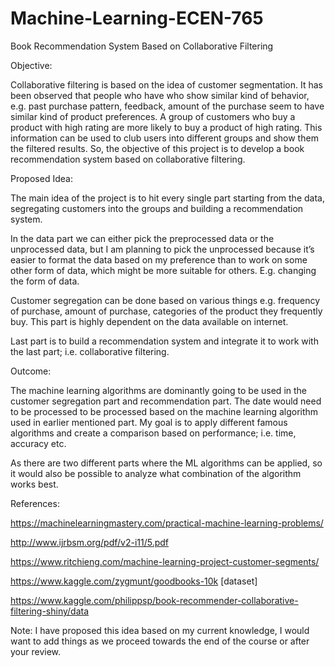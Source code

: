 # Machine-Learning-ECEN-765
Book Recommendation System Based on Collaborative Filtering 

Objective:  

Collaborative filtering is based on the idea of customer segmentation. It has been observed that people who have who show similar kind of behavior, e.g. past purchase pattern, feedback, amount of the purchase seem to have similar kind of product preferences. A group of customers who buy a product with high rating are more likely to buy a product of high rating. This information can be used to club users into different groups and show them the filtered results. So, the objective of this project is to develop a book recommendation system based on collaborative filtering. 

Proposed Idea:  

The main idea of the project is to hit every single part starting from the data, segregating customers into the groups and building a recommendation system.  

In the data part we can either pick the preprocessed data or the unprocessed data, but I am planning to pick the unprocessed because it’s easier to format the data based on my preference than to work on some other form of data, which might be more suitable for others. E.g. changing the form of data. 

Customer segregation can be done based on various things e.g. frequency of purchase, amount of purchase, categories of the product they frequently buy. This part is highly dependent on the data available on internet. 

Last part is to build a recommendation system and integrate it to work with the last part; i.e. collaborative filtering.  

Outcome: 

The machine learning algorithms are dominantly going to be used in the customer segregation part and recommendation part. The date would need to be processed to be processed based on the machine learning algorithm used in earlier mentioned part. My goal is to apply different famous algorithms and create a comparison based on performance; i.e. time, accuracy etc.  

As there are two different parts where the ML algorithms can be applied, so it would also be possible to analyze what combination of the algorithm works best. 

References: 

https://machinelearningmastery.com/practical-machine-learning-problems/ 

http://www.ijrbsm.org/pdf/v2-i11/5.pdf 

https://www.ritchieng.com/machine-learning-project-customer-segments/ 

https://www.kaggle.com/zygmunt/goodbooks-10k [dataset] 

https://www.kaggle.com/philippsp/book-recommender-collaborative-filtering-shiny/data 

Note: I have proposed this idea based on my current knowledge, I would want to add things as we proceed towards the end of the course or after your review.
